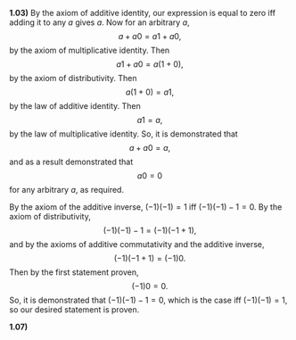 
**1.03)** By the axiom of additive identity, our expression is equal to zero iff adding it to any $a$ gives $a$. Now for an arbitrary $a$,
$$a+a0=a1+a0\text{,}$$
by the axiom of multiplicative identity. Then
$$a1+a0=a(1+0)\text{,}$$
by the axiom of distributivity. Then 
$$a(1+0)=a1\text{,}$$
by the law of additive identity. Then
$$a1=a\text{,}$$
by the law of multiplicative identity. So, it is demonstrated that
$$a+a0=a\text{,}$$
and as a result demonstrated that 
$$a0=0$$
for any arbitrary $a$, as required.

By the axiom of the additive inverse, $(-1)(-1)=1$ iff $(-1)(-1)-1=0$. By the axiom of distributivity,
$$(-1)(-1)-1=(-1)(-1+1)\text{,}$$
and by the axioms of additive commutativity and the additive inverse, 
 $$(-1)(-1+1)=(-1)0\text{.}$$
Then by the first statement proven,
$$(-1)0=0\text{.}$$
So, it is demonstrated that $(-1)(-1)-1=0$, which is the case iff $(-1)(-1)=1$, so our desired statement is proven.


**1.07)** 